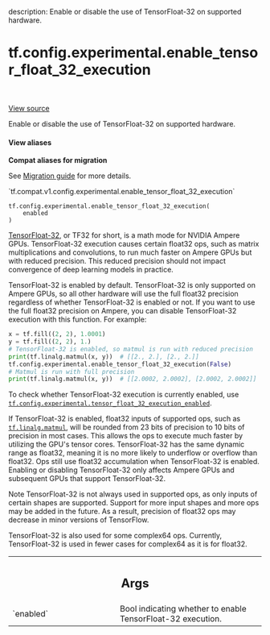 description: Enable or disable the use of TensorFloat-32 on supported hardware.

<div itemscope itemtype="http://developers.google.com/ReferenceObject">
<meta itemprop="name" content="tf.config.experimental.enable_tensor_float_32_execution" />
<meta itemprop="path" content="Stable" />
</div>

# tf.config.experimental.enable_tensor_float_32_execution

<!-- Insert buttons and diff -->

<table class="tfo-notebook-buttons tfo-api nocontent" align="left">

</table>

<a target="_blank" class="external" href="/code/stable/tensorflow/python/framework/config.py">View source</a>



Enable or disable the use of TensorFloat-32 on supported hardware.

<section class="expandable">
  <h4 class="showalways">View aliases</h4>
  <p>
<b>Compat aliases for migration</b>
<p>See
<a href="https://www.tensorflow.org/guide/migrate">Migration guide</a> for
more details.</p>
<p>`tf.compat.v1.config.experimental.enable_tensor_float_32_execution`</p>
</p>
</section>

<pre class="devsite-click-to-copy prettyprint lang-py tfo-signature-link">
<code>tf.config.experimental.enable_tensor_float_32_execution(
    enabled
)
</code></pre>



<!-- Placeholder for "Used in" -->

[TensorFloat-32](https://blogs.nvidia.com/blog/2020/05/14/tensorfloat-32-precision-format),
or TF32 for short, is a math mode for NVIDIA Ampere GPUs. TensorFloat-32
execution causes certain float32 ops, such as matrix multiplications and
convolutions, to run much faster on Ampere GPUs but with reduced precision.
This reduced precision should not impact convergence of deep learning models
in practice.

TensorFloat-32 is enabled by default. TensorFloat-32 is only supported on
Ampere GPUs, so all other hardware will use the full float32 precision
regardless of whether TensorFloat-32 is enabled or not. If you want to use the
full float32 precision on Ampere, you can disable TensorFloat-32 execution
with this function. For example:

```python
x = tf.fill((2, 2), 1.0001)
y = tf.fill((2, 2), 1.)
# TensorFloat-32 is enabled, so matmul is run with reduced precision
print(tf.linalg.matmul(x, y))  # [[2., 2.], [2., 2.]]
tf.config.experimental.enable_tensor_float_32_execution(False)
# Matmul is run with full precision
print(tf.linalg.matmul(x, y))  # [[2.0002, 2.0002], [2.0002, 2.0002]]
```

To check whether TensorFloat-32 execution is currently enabled, use
<a href="../../../tf/config/experimental/tensor_float_32_execution_enabled.md"><code>tf.config.experimental.tensor_float_32_execution_enabled</code></a>.

If TensorFloat-32 is enabled, float32 inputs of supported ops, such as
<a href="../../../tf/linalg/matmul.md"><code>tf.linalg.matmul</code></a>, will be rounded from 23 bits of precision to 10 bits of
precision in most cases. This allows the ops to execute much faster by
utilizing the GPU's tensor cores. TensorFloat-32 has the same dynamic range as
float32, meaning it is no more likely to underflow or overflow than float32.
Ops still use float32 accumulation when TensorFloat-32 is enabled. Enabling or
disabling TensorFloat-32 only affects Ampere GPUs and subsequent GPUs that
support TensorFloat-32.

Note TensorFloat-32 is not always used in supported ops, as only inputs of
certain shapes are supported. Support for more input shapes and more ops may
be added in the future. As a result, precision of float32 ops may decrease in
minor versions of TensorFlow.

TensorFloat-32 is also used for some complex64 ops. Currently, TensorFloat-32
is used in fewer cases for complex64 as it is for float32.

<!-- Tabular view -->
 <table class="responsive fixed orange">
<colgroup><col width="214px"><col></colgroup>
<tr><th colspan="2"><h2 class="add-link">Args</h2></th></tr>

<tr>
<td>
`enabled`
</td>
<td>
Bool indicating whether to enable TensorFloat-32 execution.
</td>
</tr>
</table>

